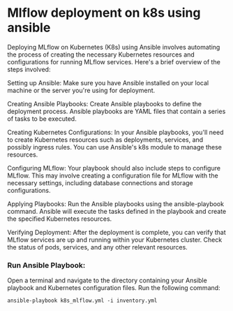 # Mlflow deployment on k8s using ansible

Deploying MLflow on Kubernetes (K8s) using Ansible involves automating the process of creating the necessary Kubernetes resources and configurations for running MLflow services. Here's a brief overview of the steps involved:

Setting up Ansible:
Make sure you have Ansible installed on your local machine or the server you're using for deployment.

Creating Ansible Playbooks:
Create Ansible playbooks to define the deployment process. Ansible playbooks are YAML files that contain a series of tasks to be executed.

Creating Kubernetes Configurations:
In your Ansible playbooks, you'll need to create Kubernetes resources such as deployments, services, and possibly ingress rules. You can use Ansible's k8s module to manage these resources.

Configuring MLflow:
Your playbook should also include steps to configure MLflow. This may involve creating a configuration file for MLflow with the necessary settings, including database connections and storage configurations.

Applying Playbooks:
Run the Ansible playbooks using the ansible-playbook command. Ansible will execute the tasks defined in the playbook and create the specified Kubernetes resources.

Verifying Deployment:
After the deployment is complete, you can verify that MLflow services are up and running within your Kubernetes cluster. Check the status of pods, services, and any other relevant resources.

### Run Ansible Playbook:

Open a terminal and navigate to the directory containing your Ansible playbook and Kubernetes configuration files. Run the following command:

```
ansible-playbook k8s_mlflow.yml -i inventory.yml

```
